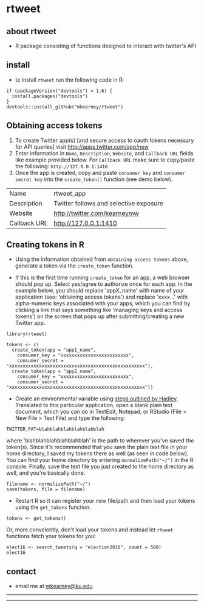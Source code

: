 # rtweet

## about rtweet
- R package consisting of functions designed to interact with twitter's API

## install
- to install `rtweet` run the following code in R:
```{r}
if (packageVersion("devtools") < 1.6) {
  install.packages("devtools")
}
devtools::install_github("mkearney/rtweet")
```

## Obtaining access tokens
1. To create Twitter app(s) [and secure access to oauth tokens necessary for API queries]
visit http://apps.twitter.com/app/new
2. Enter information in `Name`, `Description`, `Website`, and `Callback URL` 
fields like example provided below. For `Callback URL` make sure to copy/paste 
the following: `http://127.0.0.1:1410`
3. Once the app is created, copy and paste `consumer key` and `consumer secret key` 
into the `create_token()` function (see demo below).

|                 |                                         |
|-----------------|-----------------------------------------|
| Name            | rtweet_app                              |
| Description     | Twitter follows and selective exposure  |
| Website         | http://twitter.com/kearneymw            |
| Callback URL    | http://127.0.0.1:1410                   |

## Creating tokens in R

- Using the information obtained from `obtaining access tokens`
above, generate a token via the `create_token` function.

- If this is the first time running `create_token` for an
app, a web browser should pop up. Select yes/agree to 
authorize once for each app. In the example below, you should
replace 'appX_name' with name of your application 
(see: 'obtaining access tokens') and replace 'xxxx...' with 
alpha-numeric keys associated with your apps, which you can find by
clicking a link that says something like 'managing keys and access 
tokens') on the screen that pops up after submitting/creating a 
new Twitter app.

```{r, echo = TRUE, eval = FALSE}
library(rtweet)

tokens <- c(
  create_token(app = "app1_name",
    consumer_key = "xxxxxxxxxxxxxxxxxxxxxxxxx",
    consumer_secret = "xxxxxxxxxxxxxxxxxxxxxxxxxxxxxxxxxxxxxxxxxxxxxxxxxx"),
  create_token(app = "app2_name",
    consumer_key = "xxxxxxxxxxxxxxxxxxxxxxxxx",
    consumer_secret = "xxxxxxxxxxxxxxxxxxxxxxxxxxxxxxxxxxxxxxxxxxxxxxxxxx"))
```

- Create an environmental variable using [steps outlined by Hadley](https://github.com/hadley/httr/blob/master/vignettes/api-packages.Rmd).
Translated to this particular application, open a blank plain text 
document, which you can do in TextEdit, Notepad, or RStudio 
(File > New File > Text File) and type the following:

```
TWITTER_PAT=blahblahblahblahblahblah
```

where 'blahblahblahblahblahblah' is the path to wherever you've saved 
the token(s). Since it's recommended that you save the plain text file 
in your home directory, I saved my tokens there as well (as seen in 
code below). You can find your home directory by entering 
`normalizePath("~/")` in the R console. Finally, save the text file
you just created to the home directory as well, and you're basically
done.

```{r, echo = TRUE, eval = FALSE}
filename <- normalizePath("~/")
save(tokens, file = filename)
```

- Restart R so it can register your new file/path and then load your
tokens using the `get_tokens` function.

```{r, echo = TRUE, eval = FALSE}
tokens <- get_tokens()
```

Or, more conveiently, don't load your tokens and instead let 
`rtweet` functions fetch your tokens for you!

```{r, echo = TRUE, eval = FALSE}
elect16 <- search_tweets(q = "election2016", count = 500)
elect16
```

## contact
- email me at mkearney@ku.edu

----------------------------------------
----------------------------------------
